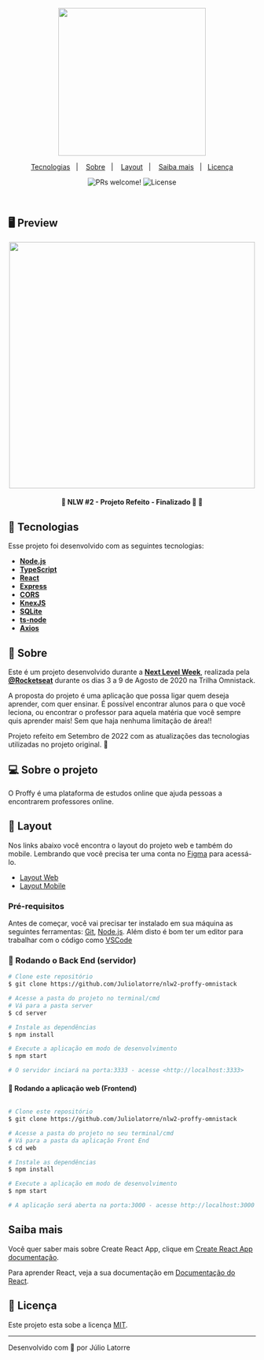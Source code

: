<p align="center">
  <img src="https://i.imgur.com/mQcxWAh.png" width="300" >
</p>

<p align="center">
  <a href="#-Tecnologias">Tecnologias</a>&nbsp;&nbsp;&nbsp;|&nbsp;&nbsp;&nbsp;
  <a href="#-Sobre">Sobre</a>&nbsp;&nbsp;&nbsp;|&nbsp;&nbsp;&nbsp;
  <a href="#-layout">Layout</a>&nbsp;&nbsp;&nbsp;|&nbsp;&nbsp;&nbsp;
  <a href="#-Saiba-mais">Saiba mais</a>&nbsp;&nbsp;&nbsp;|&nbsp;&nbsp;
  <a href="#-Licença">Licença</a>
</p>

<p align="center">
 <img src="https://img.shields.io/static/v1?label=PRs&message=welcome&color=8257E5&labelColor=000000" alt="PRs welcome!" />
  <img alt="License" src="https://img.shields.io/static/v1?label=license&message=MIT&color=8257E5&labelColor=000000">
</p>

<br>

## 🖥 Preview 

<p align="center">
  <img src="https://i.imgur.com/rOiMviT.png" width="500" >
</p>

<h4 align="center"> 
	🚧  NLW #2 - Projeto Refeito - Finalizado 🚀 🚧
</h4>

## 🚀 Tecnologias

Esse projeto foi desenvolvido com as seguintes tecnologias:

-   **[Node.js](https://nodejs.org/en/)**
-   **[TypeScript](https://www.typescriptlang.org/)**
-   **[React](https://reactjs.org)**
-   **[Express](https://expressjs.com/)**
-   **[CORS](https://expressjs.com/en/resources/middleware/cors.html)**
-   **[KnexJS](http://knexjs.org/)**
-   **[SQLite](https://github.com/mapbox/node-sqlite3)**
-   **[ts-node](https://github.com/TypeStrong/ts-node)**
-   **[Axios](https://github.com/axios/axios)**

## 📖 Sobre 

Este é um projeto desenvolvido durante a **[Next Level Week](https://nextlevelweek.com/)**, realizada pela **[@Rocketseat](https://github.com/Rocketseat)** durante os dias 3 a 9 de Agosto de 2020 na Trilha Omnistack.

A proposta do projeto é uma aplicação que possa ligar quem deseja aprender, com quer ensinar. É possível encontrar alunos para o que você leciona, ou encontrar o professor para aquela matéria que você sempre quis aprender mais! Sem que haja nenhuma limitação de área!! 

Projeto refeito em Setembro de 2022 com as atualizações das tecnologias utilizadas no projeto original. 🚀

## 💻 Sobre o projeto

O Proffy é uma plataforma de estudos online que ajuda pessoas a encontrarem professores online.

## 🔖 Layout

Nos links abaixo você encontra o layout do projeto web e também do mobile. Lembrando que você precisa ter uma conta no [Figma](http://figma.com/) para acessá-lo.

- [Layout Web](https://www.figma.com/file/GHGS126t7WYjnPZdRKChJF/Proffy-Web)
- [Layout Mobile](https://www.figma.com/file/e33KvgUpFdunXxJjHnK7CG/Proffy-Mobile)

### Pré-requisitos

Antes de começar, você vai precisar ter instalado em sua máquina as seguintes ferramentas:
[Git](https://git-scm.com), [Node.js](https://nodejs.org/en/). 
Além disto é bom ter um editor para trabalhar com o código como [VSCode](https://code.visualstudio.com/)

### 🎲 Rodando o Back End (servidor)

```bash
# Clone este repositório
$ git clone https://github.com/Juliolatorre/nlw2-proffy-omnistack

# Acesse a pasta do projeto no terminal/cmd
# Vá para a pasta server
$ cd server

# Instale as dependências
$ npm install

# Execute a aplicação em modo de desenvolvimento
$ npm start

# O servidor inciará na porta:3333 - acesse <http://localhost:3333>
```

#### 🧭 Rodando a aplicação web (Frontend)

```bash

# Clone este repositório
$ git clone https://github.com/Juliolatorre/nlw2-proffy-omnistack

# Acesse a pasta do projeto no seu terminal/cmd
# Vá para a pasta da aplicação Front End
$ cd web

# Instale as dependências
$ npm install

# Execute a aplicação em modo de desenvolvimento
$ npm start

# A aplicação será aberta na porta:3000 - acesse http://localhost:3000

```

## Saiba mais

Você quer saber mais sobre Create React App, clique em [Create React App documentação](https://facebook.github.io/create-react-app/docs/getting-started).

Para aprender React, veja a sua documentação em [Documentação do React](https://reactjs.org/).

## 📝 Licença

Este projeto esta sobe a licença [MIT](./LICENSE).

---

Desenvolvido com 💜 por Júlio Latorre
